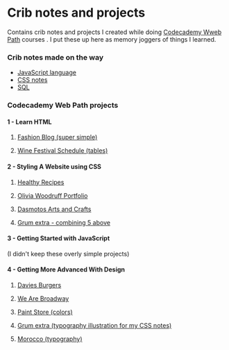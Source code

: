 Crib notes and projects
============================================================

Contains crib notes and projects I created while doing [Codecademy Wweb Path](https://www.codecademy.com/learn/paths/web-development) courses . I put these up here as memory joggers of things I learned.

### Crib notes made on the way
- [JavaScript language](docs/JavaScript_crib_notes.md)
- [CSS notes](docs/css_notes/css_grum_notes.md)
- [SQL](docs/sql.md)

### Codecademy Web Path projects
#### 1 - Learn HTML

1. [Fashion Blog (super simple)](https://grumbit.github.io/webPathProjects/1_Learn_HTML/1_Fashion_Blog/index.html)

2. [Wine Festival Schedule (tables)](https://grumbit.github.io/webPathProjects/1_Learn_HTML/2_Wine_Festival_Schedule_(tables)/index.html)

#### 2 - Styling A Website using CSS

1. [Healthy Recipes](https://grumbit.github.io/webPathProjects/2_Styling_A_Website_Using_CSS/1_Healthy_Recipes_(lists)/index.html)

1. [Olivia Woodruff Portfolio](https://grumbit.github.io/webPathProjects/2_Styling_A_Website_Using_CSS/2_Olivia_Woodruff_Portfolio/index.html)

1. [Dasmotos Arts and Crafts](https://grumbit.github.io/webPathProjects/2_Styling_A_Website_Using_CSS/3_Dasmotos_Arts_and_Crafts/index.html)

1. [Grum extra - combining 5 above](https://grumbit.github.io/webPathProjects/2_Styling_A_Website_Using_CSS/Grum_combined/index.html)

#### 3 - Getting Started with JavaScript
 (I didn't keep these overly simple projects)

#### 4 - Getting More Advanced With Design

1. [Davies Burgers](https://grumbit.github.io/webPathProjects/4_Getting_More_Advanced_With_Design/1_Davies_Burgers_(box_model_basics)/index.html)

1. [We Are Broadway](https://grumbit.github.io/webPathProjects/4_Getting_More_Advanced_With_Design/2_We_Are_Broadway_(display_and_position)/index.html)

2. [Paint Store (colors)](https://grumbit.github.io/webPathProjects/4_Getting_More_Advanced_With_Design/3_Paint_Store_(colors)/index.html)

1. [Grum extra (typography illustration for my CSS notes)](https://grumbit.github.io/webPathProjects/4_Getting_More_Advanced_With_Design/Grum_extra-Typography/index.html)

1. [Morocco (typography)](https://grumbit.github.io/webPathProjects/4_Getting_More_Advanced_With_Design/4_Morocco(typography)/index.html)



<!-- 

##### Blank entry for next projects;
1. [](https://grumbit.github.io/webPathProjects//index.html)
 -->
